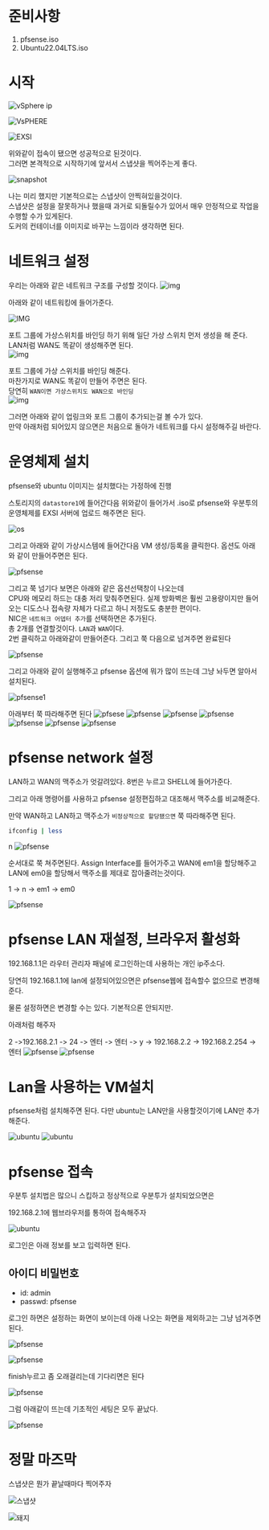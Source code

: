 # 준비사항
1. pfsense.iso
2. Ubuntu22.04LTS.iso


# 시작

![vSphere ip](https://img1.daumcdn.net/thumb/R1280x0/?scode=mtistory2&fname=https%3A%2F%2Fblog.kakaocdn.net%2Fdn%2FN9lUX%2FbtrO44MD8Vp%2FgdYJlsq0IVTWXE2Cdvrl00%2Fimg.png)

![VsPHERE](https://img1.daumcdn.net/thumb/R1280x0/?scode=mtistory2&fname=https%3A%2F%2Fblog.kakaocdn.net%2Fdn%2FbIogd4%2FbtrO6icmmP2%2FkGq24JEnT1znKifFiFRj61%2Fimg.png)

![EXSI](https://img1.daumcdn.net/thumb/R1280x0/?scode=mtistory2&fname=https%3A%2F%2Fblog.kakaocdn.net%2Fdn%2Fb9HTH3%2FbtrO3FtPtKV%2FaOM447PdmdRInPMZgRhpU1%2Fimg.png)


위와같이 접속이 됐으면 성공적으로 된것이다.<br>
그러면 본격적으로 시작하기에 앞서서 스냅샷을 찍어주는게 좋다.

![snapshot](https://img1.daumcdn.net/thumb/R1280x0/?scode=mtistory2&fname=https%3A%2F%2Fblog.kakaocdn.net%2Fdn%2F1ppQW%2FbtrODPjp9IE%2Fj1NZTU8FzwTDTBaAeTeyK0%2Fimg.png)

나는 미리 했지만 기본적으로는 스냅샷이 안찍혀있을것이다.<br>
스냅샷은 설정을 잘못하거나 했을때 과거로 되돌릴수가 있어서 매우 안정적으로 작업을 수행할 수가 있게된다.<br> 도커의 컨테이너를 이미지로 바꾸는 느낌이라 생각하면 된다.

# 네트워크 설정

우리는 아래와 같은 네트워크 구조를 구성할 것이다. 
![img](https://img1.daumcdn.net/thumb/R1280x0/?scode=mtistory2&fname=https%3A%2F%2Fblog.kakaocdn.net%2Fdn%2FbPzGlA%2FbtrOQDWjkJW%2FKUXV8O8wVQv0C6Blgk3Xwk%2Fimg.png) 


아래와 같이 네트워킹에 들어가준다.

![IMG](https://img1.daumcdn.net/thumb/R1280x0/?scode=mtistory2&fname=https%3A%2F%2Fblog.kakaocdn.net%2Fdn%2Fbm4AIF%2FbtrOQqvTiTd%2FQLyhzVl3YsN1tCzYftAqxk%2Fimg.png)

포트 그룹에 가상스위치를 바인딩 하기 위해 일단 가상 스위치 먼저 생성을 해 준다.
<br>LAN처럼 WAN도 똑같이 생성해주면 된다.
<br>
![img](https://img1.daumcdn.net/thumb/R1280x0/?scode=mtistory2&fname=https%3A%2F%2Fblog.kakaocdn.net%2Fdn%2FcbfdBR%2FbtrOQFfv5RW%2FqseXJLJoO0SjWzmpGOxre1%2Fimg.png)


포트 그룹에 가상 스위치를 바인딩 해준다.<br>
마찬가지로 WAN도 똑같이 만들어 주면은 된다.
<br> 당연히 `WAN이면 가상스위치도 WAN으로 바인딩`
<br>
![img](https://img1.daumcdn.net/thumb/R1280x0/?scode=mtistory2&fname=https%3A%2F%2Fblog.kakaocdn.net%2Fdn%2FbMEnUa%2FbtrO4tMFo0w%2F9zz6o3bzWQQtKATmpNXQA1%2Fimg.png)

그러면 아래와 같이 업링크와 포트 그룹이 추가되는걸 볼 수가 있다.<br>
만약 아래처럼 되어있지 않으면은 처음으로 돌아가 네트워크를 다시 설정해주길 바란다.

# 운영체제 설치
pfsense와 ubuntu 이미지는 설치했다는 가정하에 진행

스토리지의 `datastore1`에 들어간다음 위와같이 들어가서 .iso로 pfsense와 우분투의 운영체제를 EXSI 서버에 업로드 해주면은 된다.


![os](https://img1.daumcdn.net/thumb/R1280x0/?scode=mtistory2&fname=https%3A%2F%2Fblog.kakaocdn.net%2Fdn%2FbfJlvI%2FbtrOEqjcBLH%2FMTK9SDBMbsdIvHPkfBv56k%2Fimg.png)


그리고 아래와 같이 가상시스템에 들어간다음 VM 생성/등록을 클릭한다.
옵션도 아래와 같이 만들어주면은 된다.

![pfsense](https://img1.daumcdn.net/thumb/R1280x0/?scode=mtistory2&fname=https%3A%2F%2Fblog.kakaocdn.net%2Fdn%2Fb3gXZL%2FbtrO3FtQLI7%2FOuIQx3kKKRGyalQwp7PiA1%2Fimg.png)

그리고 쭉 넘기다 보면은 아래와 같은 옵션선택창이 나오는데
<br> CPU와 메모리 하드는 대충 저리 맞춰주면된다. 실제 방화벽은 훨씬 고용량이지만
들어오는 디도스나 접속량 자체가 다르고 하니 저정도도 충분한 편이다.
<br> NIC은 `네트워크 어뎁터 추가`를 선택하면은 추가된다.
<br> 총 2개를 연결할것이다. `LAN`과 `WAN`이다.
<br> 2번 클릭하고 아래와같이 만들어준다. 그리고 쭉 다음으로 넘겨주면 완료된다

![pfsense](https://img1.daumcdn.net/thumb/R1280x0/?scode=mtistory2&fname=https%3A%2F%2Fblog.kakaocdn.net%2Fdn%2FbXWWgo%2FbtrO6icnjhJ%2FjKqlcFGppXiIWz1QDqNioK%2Fimg.png)

그리고 아래와 같이 실행해주고 pfsense 옵션에 뭐가 많이 뜨는데 그냥 놔두면 알아서 설치된다.

![pfsense1](https://img1.daumcdn.net/thumb/R1280x0/?scode=mtistory2&fname=https%3A%2F%2Fblog.kakaocdn.net%2Fdn%2Fk7su4%2FbtrOQtzpSyQ%2FkcHtZqWS6wNqYMNBCMqfh0%2Fimg.png)


아래부터 쭉 따라해주면 된다
![pfsese](https://img1.daumcdn.net/thumb/R1280x0/?scode=mtistory2&fname=https%3A%2F%2Fblog.kakaocdn.net%2Fdn%2FdP4UBH%2FbtrO50C0Whi%2FAfkxeHusdJWon3QS5b5iU1%2Fimg.png)
![pfsense](https://img1.daumcdn.net/thumb/R1280x0/?scode=mtistory2&fname=https%3A%2F%2Fblog.kakaocdn.net%2Fdn%2Fk2KOV%2FbtrO3EV02Bk%2Fwy5dH2n9kM7XmU1wKDDZH0%2Fimg.png)
![pfsense](https://img1.daumcdn.net/thumb/R1280x0/?scode=mtistory2&fname=https%3A%2F%2Fblog.kakaocdn.net%2Fdn%2FbuDUlY%2FbtrO4gGRaMG%2F6fJkBnQkjcugTnSEsYrI81%2Fimg.png)
![pfsense](https://img1.daumcdn.net/thumb/R1280x0/?scode=mtistory2&fname=https%3A%2F%2Fblog.kakaocdn.net%2Fdn%2FemXODP%2FbtrO3E2NnSY%2FaXBPnXOKLYGsK7OujFlew1%2Fimg.png)
![pfsense](https://img1.daumcdn.net/thumb/R1280x0/?scode=mtistory2&fname=https%3A%2F%2Fblog.kakaocdn.net%2Fdn%2FemXODP%2FbtrO3E2NnSY%2FaXBPnXOKLYGsK7OujFlew1%2Fimg.png)
![pfsense](https://img1.daumcdn.net/thumb/R1280x0/?scode=mtistory2&fname=https%3A%2F%2Fblog.kakaocdn.net%2Fdn%2FbncYl6%2FbtrOEqDuK6e%2F7ZDktRWFsrbgZe6YfkndaK%2Fimg.png)
![pfsense](https://img1.daumcdn.net/thumb/R1280x0/?scode=mtistory2&fname=https%3A%2F%2Fblog.kakaocdn.net%2Fdn%2FsEfe3%2FbtrOEpYUDgG%2FO5TGs6a2OSfhAyjwDrJQXk%2Fimg.png)

# pfsense network 설정

LAN하고 WAN의 맥주소가 엇갈려있다. 8번은 누르고 SHELL에 들어가준다.

그리고 아래 명령어를 사용하고 pfsense 설정편집하고 대조해서 맥주소를 비교해준다.

만약 WAN하고 LAN하고 맥주소가 `비정상적으로 할당됐으면` 쭉 따라해주면 된다.
``` bash 
ifconfig | less
```
n
![pfsense](https://img1.daumcdn.net/thumb/R1280x0/?scode=mtistory2&fname=https%3A%2F%2Fblog.kakaocdn.net%2Fdn%2FmeKdt%2FbtrO3Fm6lXh%2F1rON9rczEWWl0iTcJi2HSk%2Fimg.png)


순서대로 쭉 쳐주면된다. 
Assign Interface를 들어가주고 WAN에 em1을 할당해주고
<br>LAN에 em0을 할당해서 맥주소를 제대로 잡아줄려는것이다.

1 -> n -> em1 -> em0 

![pfsense](https://img1.daumcdn.net/thumb/R1280x0/?scode=mtistory2&fname=https%3A%2F%2Fblog.kakaocdn.net%2Fdn%2FWgrIR%2FbtrO45ELUw1%2FtQQ8Zoxjf0CwZuhoCNsvrK%2Fimg.png)

# pfsense LAN 재설정, 브라우저 활성화
192.168.1.1은 라우터 관리자 패널에 로그인하는데 사용하는 개인 ip주소다.

당연히 192.168.1.1에 lan에 설정되어있으면은 pfsense웹에 접속할수 없으므로 변경해준다.

물론 설정하면은 변경할 수는 있다. 기본적으론 안되지만.

아래처럼 해주자

2 ->192.168.2.1 -> 24 -> 엔터 -> 엔터 -> y -> 192.168.2.2 -> 192.168.2.254 -> 엔터
![pfsense](https://img1.daumcdn.net/thumb/R1280x0/?scode=mtistory2&fname=https%3A%2F%2Fblog.kakaocdn.net%2Fdn%2FP79zX%2FbtrO3UYAUjz%2FYrkKykKR0eW0TDJMKcO271%2Fimg.png)
![pfsense](https://img1.daumcdn.net/thumb/R1280x0/?scode=mtistory2&fname=https%3A%2F%2Fblog.kakaocdn.net%2Fdn%2FcVpLFo%2FbtrO3VwqzO3%2FLlT4gusTa8OdQoK8z1f8QK%2Fimg.png)


# Lan을 사용하는 VM설치
pfsense처럼 설치해주면 된다.
다만 ubuntu는 LAN만을 사용할것이기에 LAN만 추가해준다.

![ubuntu](https://img1.daumcdn.net/thumb/R1280x0/?scode=mtistory2&fname=https%3A%2F%2Fblog.kakaocdn.net%2Fdn%2Flx08f%2FbtrO4f8Yv0h%2FzvZfkbHaHtoj3tkFyJgl01%2Fimg.png)
![ubuntu](https://img1.daumcdn.net/thumb/R1280x0/?scode=mtistory2&fname=https%3A%2F%2Fblog.kakaocdn.net%2Fdn%2Fbp3SET%2FbtrO4gmBzEt%2Fwk9Ykk8P3JInpVZwiHdpO1%2Fimg.png)

# pfsense 접속
우분투 설치법은 많으니 스킵하고 정상적으로 우분투가 설치되었으면은

192.168.2.1에 웹브라우저를 통하여 접속해주자

![ubuntu](https://img1.daumcdn.net/thumb/R1280x0/?scode=mtistory2&fname=https%3A%2F%2Fblog.kakaocdn.net%2Fdn%2Fbtz3RS%2FbtrOQGeu6ql%2FRLiE8InJGjxy71RlhZPKt1%2Fimg.png)

로그인은 아래 정보를 보고 입력하면 된다.

## 아이디 비밀번호
* id: admin
* passwd: pfsense

로그인 하면은 설정하는 화면이 보이는데 아래 나오는 화면을 제외하고는 그냥 넘겨주면 된다.

![pfsense](https://img1.daumcdn.net/thumb/R1280x0/?scode=mtistory2&fname=https%3A%2F%2Fblog.kakaocdn.net%2Fdn%2Fbwuz70%2FbtrO6hEysHu%2FJJGTkxHDULbtCziQqigZ30%2Fimg.png)

![pfsense](https://img1.daumcdn.net/thumb/R1280x0/?scode=mtistory2&fname=https%3A%2F%2Fblog.kakaocdn.net%2Fdn%2FFjs6K%2FbtrO4hltYOI%2FNPSTduJUmfGu3kzKVyiDSk%2Fimg.png)

finish누르고 좀 오래걸리는데 기다리면은 된다

![pfsense](https://img1.daumcdn.net/thumb/R1280x0/?scode=mtistory2&fname=https%3A%2F%2Fblog.kakaocdn.net%2Fdn%2FbkkqvM%2FbtrOQwXedwK%2FG86GlGedPzEkpcuhY1cN21%2Fimg.png)

그럼 아래같이 뜨는데 기초적인 세팅은 모두 끝났다.

![pfsense](https://img1.daumcdn.net/thumb/R1280x0/?scode=mtistory2&fname=https%3A%2F%2Fblog.kakaocdn.net%2Fdn%2FbXh9kM%2FbtrO34Nphcw%2F49vW6t6BZ3MmKAWlGdMGck%2Fimg.png)

# 정말 마즈막
스냅샷은 뭔가 끝날때마다 찍어주자

![스냅샷](https://img1.daumcdn.net/thumb/R1280x0/?scode=mtistory2&fname=https%3A%2F%2Fblog.kakaocdn.net%2Fdn%2FbsOZBs%2FbtrOQCb4CoI%2FxMkXcm5ZbwZqD7QVRzhwyk%2Fimg.png)



![돼지](https://media.tenor.com/zlFNcbMxu5IAAAAC/good-job-kim-jong-un.gif)

